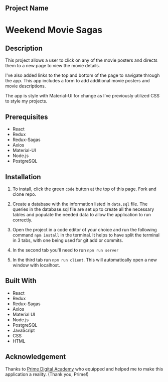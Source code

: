 ## Project Name

# Weekend Movie Sagas

## Description

This project allows a user to click on any of the movie posters and directs them to a new page to view the movie details. 

I've also added links to the top and bottom of the page to navigate through the app. This app includes a form to add additional movie posters and movie descriptions.

The app is style with Material-UI for change as I've previously utilized CSS to style my projects.

## Prerequisites

- React
- Redux
- Redux-Sagas
- Axios
- Material-UI
- Node.js
- PostgreSQL


## Installation

1. To install, click the green `code` button at the top of this page. Fork and clone repo.

2. Create a database with the information listed in `data.sql` file. The queries in the database.sql file are set up to create all the necessary tables and populate the needed data to allow the application to run correctly.

2. Open the project in a code editor of your choice and run the following command `npm install` in the terminal. It helps to have split the terminal in 3 tabs, with one being used for git add or commits. 

3. In the second tab you'll need to run `npm run server` 

4. In the third tab run `npm run client`. This will automatically open a new window with localhost.

## Built With

- React
- Redux
- Redux-Sagas
- Axios
- Material UI
- Node.js
- PostgreSQL
- JavaScript
- CSS
- HTML


## Acknowledgement 

Thanks to [Prime Digital Academy](www.primeacademy.io) who equipped and helped me to make this application a reality. (Thank you, Prime!)